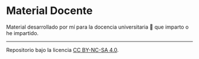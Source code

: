 # Material Docente

Material desarrollado por mí para la docencia universitaria :school: que imparto o he impartido.

---

Repositorio bajo la licencia [CC BY-NC-SA 4.0](https://creativecommons.org/licenses/by-nc-sa/4.0/legalcode).
